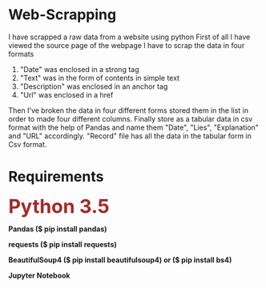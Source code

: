  <h1>Web-Scrapping</h1>
 
I have scrapped a raw data from a website using python
First of all I have viewed the source page of the webpage
I have to scrap the data in four formats 
1) "Date" was enclosed in a strong tag <strong></strong> 
2) "Text" was in the form of contents in simple text
3) "Description" was enclosed in an anchor tag <a> </a>
4) "Url" was enclosed in a href 


Then I've broken the data in four different forms stored them in the list in order to made four different columns.
Finally store as a tabular data in csv format with the help of Pandas and name them "Date", "Lies", "Explanation" and "URL" accordingly. 
"Record" file has all the data in the tabular form in Csv format.

<h1 >Requirements</h1>

<b style="color:brown; font-size:38px;">Python 3.5</b>&nbsp;

<b>Pandas ($ pip install pandas)</b>

<strong>requests ($ pip install requests)</strong>
  
<b>BeautifulSoup4 ($ pip install beautifulsoup4) or ($ pip install bs4)</b>

<b> Jupyter Notebook</b>

